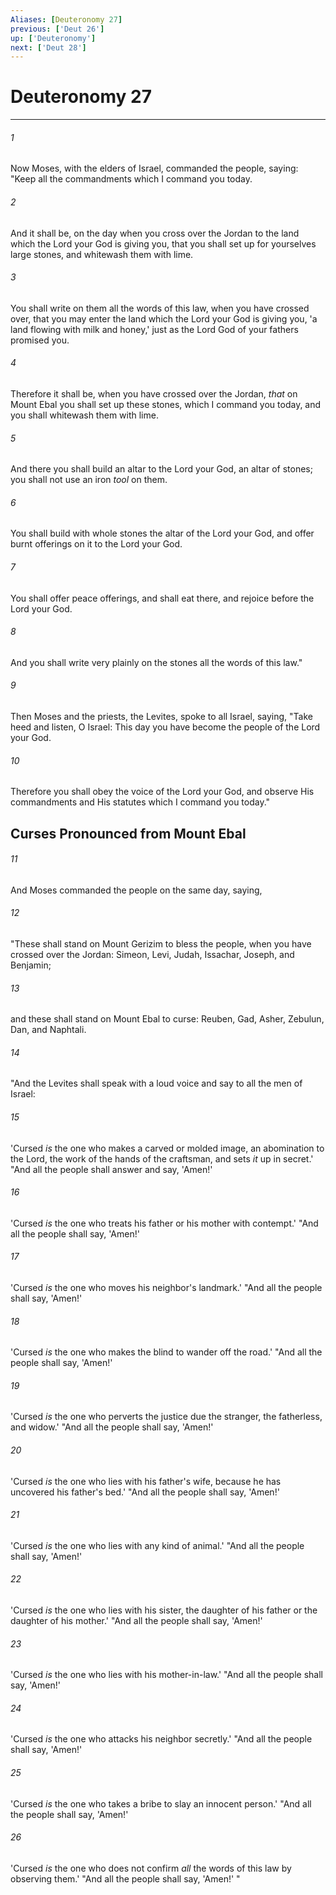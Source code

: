 ```yaml
---
Aliases: [Deuteronomy 27]
previous: ['Deut 26']
up: ['Deuteronomy']
next: ['Deut 28']
---
```

# Deuteronomy 27

***


###### 1 
Now Moses, with the elders of Israel, commanded the people, saying: "Keep all the commandments which I command you today. 

###### 2 
And it shall be, on the day when you cross over the Jordan to the land which the Lord your God is giving you, that you shall set up for yourselves large stones, and whitewash them with lime. 

###### 3 
You shall write on them all the words of this law, when you have crossed over, that you may enter the land which the Lord your God is giving you, 'a land flowing with milk and honey,' just as the Lord God of your fathers promised you. 

###### 4 
Therefore it shall be, when you have crossed over the Jordan, _that_ on Mount Ebal you shall set up these stones, which I command you today, and you shall whitewash them with lime. 

###### 5 
And there you shall build an altar to the Lord your God, an altar of stones; you shall not use an iron _tool_ on them. 

###### 6 
You shall build with whole stones the altar of the Lord your God, and offer burnt offerings on it to the Lord your God. 

###### 7 
You shall offer peace offerings, and shall eat there, and rejoice before the Lord your God. 

###### 8 
And you shall write very plainly on the stones all the words of this law." 

###### 9 
Then Moses and the priests, the Levites, spoke to all Israel, saying, "Take heed and listen, O Israel: This day you have become the people of the Lord your God. 

###### 10 
Therefore you shall obey the voice of the Lord your God, and observe His commandments and His statutes which I command you today." 

## Curses Pronounced from Mount Ebal 

###### 11 
And Moses commanded the people on the same day, saying, 

###### 12 
"These shall stand on Mount Gerizim to bless the people, when you have crossed over the Jordan: Simeon, Levi, Judah, Issachar, Joseph, and Benjamin; 

###### 13 
and these shall stand on Mount Ebal to curse: Reuben, Gad, Asher, Zebulun, Dan, and Naphtali. 

###### 14 
"And the Levites shall speak with a loud voice and say to all the men of Israel: 

###### 15 
'Cursed _is_ the one who makes a carved or molded image, an abomination to the Lord, the work of the hands of the craftsman, and sets _it_ up in secret.' "And all the people shall answer and say, 'Amen!' 

###### 16 
'Cursed _is_ the one who treats his father or his mother with contempt.' "And all the people shall say, 'Amen!' 

###### 17 
'Cursed _is_ the one who moves his neighbor's landmark.' "And all the people shall say, 'Amen!' 

###### 18 
'Cursed _is_ the one who makes the blind to wander off the road.' "And all the people shall say, 'Amen!' 

###### 19 
'Cursed _is_ the one who perverts the justice due the stranger, the fatherless, and widow.' "And all the people shall say, 'Amen!' 

###### 20 
'Cursed _is_ the one who lies with his father's wife, because he has uncovered his father's bed.' "And all the people shall say, 'Amen!' 

###### 21 
'Cursed _is_ the one who lies with any kind of animal.' "And all the people shall say, 'Amen!' 

###### 22 
'Cursed _is_ the one who lies with his sister, the daughter of his father or the daughter of his mother.' "And all the people shall say, 'Amen!' 

###### 23 
'Cursed _is_ the one who lies with his mother-in-law.' "And all the people shall say, 'Amen!' 

###### 24 
'Cursed _is_ the one who attacks his neighbor secretly.' "And all the people shall say, 'Amen!' 

###### 25 
'Cursed _is_ the one who takes a bribe to slay an innocent person.' "And all the people shall say, 'Amen!' 

###### 26 
'Cursed _is_ the one who does not confirm _all_ the words of this law by observing them.' "And all the people shall say, 'Amen!' "
